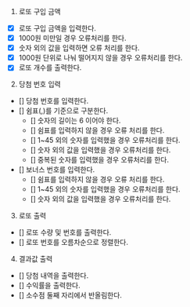 1. 로또 구입 금액
 - [x] 로또 구입 금액을 입력한다.
  - [x] 1000원 미만일 경우 오류처리를 한다.
  - [x] 숫자 외의 값을 입력하면 오류 처리를 한다.
  - [x] 1000원 단위로 나눠 떨어지지 않을 경우 오류처리를 한다.
 - [x] 로또 개수를 출력한다.

2. 당첨 번호 입력
 - [] 당첨 번호를 입력한다.
 - [] 쉼표(,)를 기준으로 구분한다.
   - [] 숫자의 길이는 6 이어야 한다.
   - [] 쉼표를 입력하지 않을 경우 오류 처리를 한다.
   - [] 1~45 외의 숫자를 입력했을 경우 오류처리를 한다.
   - [] 숫자 외의 값을 입력했을 경우 오류처리를 한다.
   - [] 중복된 숫자를 입력했을 경우 오류처리를 한다.
 - [] 보너스 번호를 입력한다.
   - [] 쉼표를 입력하지 않을 경우 오류 처리를 한다.
   - [] 1~45 외의 숫자를 입력했을 경우 오류처리를 한다.
   - [] 숫자 외의 값을 입력했을 경우 오류처리를 한다.

3. 로또 출력
 - [] 로또 수량 및 번호를 출력한다.
 - [] 로또 번호를 오름차순으로 정렬한다.


4. 결과값 출력
 - [] 당첨 내역을 출력한다.
 - [] 수익률을 출력한다.
  - [] 소수점 둘째 자리에서 반올림한다.